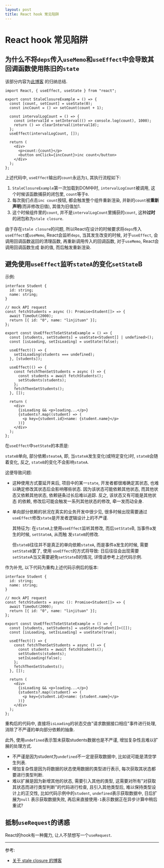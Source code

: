 ```yaml
---
layout: post
title: React hook 常见陷阱
---
```


# React hook 常见陷阱

## 为什么不将`deps`传入`useMemo`和`useEffect`中会导致其回调函数使用陈旧的`state`

该部分内容为[此博客](https://dmitripavlutin.com/react-hooks-stale-closures/) 的归纳总结.

```tsx
import React, { useEffect, useState } from "react";

export const StaleClosureExample = () => {
  const [count, setCount] = useState(0);
  const incCount = () => setCount(count + 1);

  const intervalLogCount = () => {
    const intervalId = setInterval(() => console.log(count), 1000);
    return () => clearInterval(intervalId);
  };
  useEffect(intervalLogCount, []);

  return (
    <div>
      <p>count:{count}</p>
      <button onClick={incCount}>inc count</button>
    </div>
  );
};
```

上述代码中, `useEffect`输出的`count`永远为`1`, 其执行流程如下:
1. `StaleClosureExample`第一次加载到DOM中时,  `intervalLogCount`被调用, 这个时候该函数捕获的闭包里,
`count`等于`0`.
2. 每次我们点击`inc count`按钮, 都会触发整个组件重新渲染, 并新的`count`被**重新声明**(而非修改旧值), 其值为旧值加1.
3. 这个时候组件里的`count`, 并不是`intervalLogCount`里捕获的`count`, 这种**过时**的闭包称为`stale closure`.

由于存在`stale closure`的问题, 所以React在设计的时候要求将`deps`传入`useEffect`或`useMemo`, React会监听`deps`, 当其发生改变的时候,
对于`useEffect`, 会调用回调函数返回的清理函数, 再重新调用传入的回调函数, 对于`useMemo`, React会调用回调函数生成
新的值, 而后触发重新渲染.

## 避免使用`useEffect`监听`stateA`的变化`setState`B
示例:
```tsx
interface Student {
  id: string;
  name: string;
}

// mock API request
const fetchStudents = async (): Promise<Student[]> => {
  await TimeOut(2000);
  return [{ id: "0", name: "linjituan" }];
};

export const UseEffectToSetStateExample = () => {
  const [students, setStudents] = useState<Student[] | undefined>();
  const [isLoading, setIsLoading] = useState(false);

  useEffect(() => {
    setIsLoading(students === undefined);
  }, [students]);

  useEffect(() => {
    const fetchThenSetStudents = async () => {
      const students = await fetchStudents();
      setStudents(students);
    };
    fetchThenSetStudents();
  }, []);

  return (
    <div>
      {isLoading && <p>loading...</p>}
      {students?.map((student) => (
        <p key={student.id}>name: {student.name}</p>
      ))}
    </div>
  );
};
```
在`useEffect`中`setState`的本质是:

`stateB`单向, 部分依赖`steateA`, 即, 当`stateA`发生变化(或特定变化)时, `stateB`会随着变化, 
反之, `stateB`的变化不会影响`stateA`.

这便导致问题:

- 这种使用方式蔓延开来后, 项目中的某一`state`, 开发者都很难确定其状态, 也难以确定修改其状态后会影响哪些状态. 
因为该状态可能依赖其他状态, 而其他状态又依赖其他状态, 依赖链条过长后难以追踪. 反之, 该状态又有可能是其他状态
的依赖, 修改后可能会触发一系列其他状态的修改, 牵一发而动全身.

- 单向部分依赖的状况在真实的业务开发中很少见, 很多时候出现需要通过`useEffect`修改`state`是开发者逻辑设计上的不严谨.

  其特征为: 在`stateA`上使用`useEffect`监听其修改, 而后`setState`B, 当事件a发生的时候, `setStateA`, 从而触
  发`stateB`的修改.
  
  但`stateB`往往并不是真正的单向依赖`stateA`, 而是事件a发生的时候, 需要`setStateB`罢了, 使用
  `useEffect`的方式将导致: 日后往往会出现需要`setState`A当又需要避免`setState`B的情况, 详情请参考上述代码示例. 

作为补充, 以下代码为重构上述代码示例后的版本:
```tsx
interface Student {
  id: string;
  name: string;
}

// mock API request
const fetchStudents = async (): Promise<Student[]> => {
  await TimeOut(2000);
  return [{ id: "0", name: "linjituan" }];
};

export const UseEffectToSetStateExample = () => {
  const [students, setStudents] = useState<Student[]>([]);
  const [isLoading, setIsLoading] = useState(true);

  useEffect(() => {
    const fetchThenSetStudents = async () => {
      const students = await fetchStudents();
      setStudents(students);
      setIsLoading(false);
    };
    fetchThenSetStudents();
  }, []);

  return (
    <div>
      {isLoading && <p>loading...</p>}
      {students?.map((student) => (
        <p key={student.id}>name: {student.name}</p>
      ))}
    </div>
  );
};
```

重构后的代码中, 直接将`isLoading`的状态交由"请求数据接口相应"事件进行处理, 消除了不严谨的单向部分依赖的抽象.

此外, 使用`undefined`表示暂未获取students数据也是不严谨, 增加复杂性且难以扩展的处理方式. 
- 不严谨是因为student为`undefined`不一定是获取数据中, 比如说可能是清空学生列表.
- 增加复杂性是因为将数据的状态使用数据的类型进行表示, 每次获取其状态都要进行类型判断. 
- 难以扩展是因为新增其他的状态, 需要引入其他的类型, 这需要对所有"对获取其状态而进行类型判断"的代码进行检查, 
且引入其他类型后, 难以保持类型设计上的正交性, 比如代码示例中的`student`, `undefined`表示获取数据中, 日后扩展为`null`
表示获取数据失败, 再后来直接使用`-1`表示数据正在异步计算中稍后重试?

## 抵制`useRequest`的诱惑
React的hook有一种魔力, 让人不禁想写一个`useRequest`.

---

参考:

- [关于 stale closure 的博客](https://dmitripavlutin.com/react-hooks-stale-closures/)
